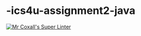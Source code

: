# -ics4u-assignment2-java

[![Mr Coxall's Super Linter](https://github.com/lily-liu-17/-ics4u-assignment2-java/workflows/Mr%20Coxall's%20Super%20Linter/badge.svg)](https://github.com/-ics4u-assignment2-java/actions/)
